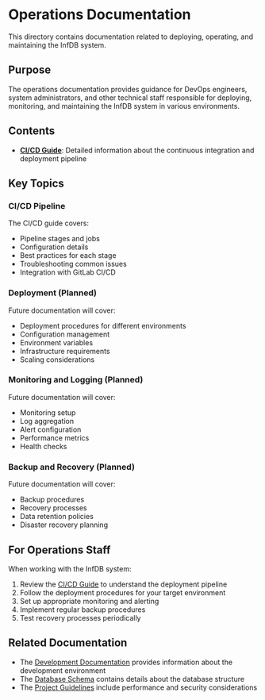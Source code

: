# Operations Documentation

This directory contains documentation related to deploying, operating, and maintaining the InfDB system.

## Purpose

The operations documentation provides guidance for DevOps engineers, system administrators, and other technical staff responsible for deploying, monitoring, and maintaining the InfDB system in various environments.

## Contents

- [**CI/CD Guide**](CI_CD_Guide.md): Detailed information about the continuous integration and deployment pipeline

## Key Topics

### CI/CD Pipeline

The CI/CD guide covers:
- Pipeline stages and jobs
- Configuration details
- Best practices for each stage
- Troubleshooting common issues
- Integration with GitLab CI/CD

### Deployment (Planned)

Future documentation will cover:
- Deployment procedures for different environments
- Configuration management
- Environment variables
- Infrastructure requirements
- Scaling considerations

### Monitoring and Logging (Planned)

Future documentation will cover:
- Monitoring setup
- Log aggregation
- Alert configuration
- Performance metrics
- Health checks

### Backup and Recovery (Planned)

Future documentation will cover:
- Backup procedures
- Recovery processes
- Data retention policies
- Disaster recovery planning

## For Operations Staff

When working with the InfDB system:

1. Review the [CI/CD Guide](CI_CD_Guide.md) to understand the deployment pipeline
2. Follow the deployment procedures for your target environment
3. Set up appropriate monitoring and alerting
4. Implement regular backup procedures
5. Test recovery processes periodically

## Related Documentation

- The [Development Documentation](../development/README.md) provides information about the development environment
- The [Database Schema](../development/database_schema.md) contains details about the database structure
- The [Project Guidelines](../guidelines/coding_guidelines.md) include performance and security considerations
